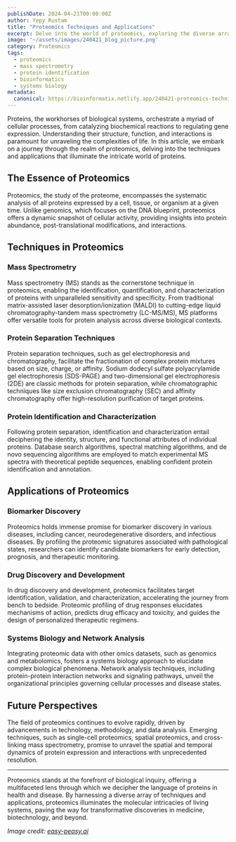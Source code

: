 ```yaml
---
publishDate: 2024-04-21T00:00:00Z
author: Yepy Rustam
title: "Proteomics Techniques and Applications"
excerpt: Delve into the world of proteomics, exploring the diverse array of techniques and applications that unlock the secrets of proteins in biological systems.
image: '~/assets/images/240421_blog_picture.png'
category: Proteomics
tags:
  - proteomics
  - mass spectrometry
  - protein identification
  - bioinformatics
  - systems biology
metadata:
  canonical: https://bioinformatix.netlify.app/240421-proteomics-techniques-applications
---
```


Proteins, the workhorses of biological systems, orchestrate a myriad of cellular processes, from catalyzing biochemical reactions to regulating gene expression. Understanding their structure, function, and interactions is paramount for unraveling the complexities of life. In this article, we embark on a journey through the realm of proteomics, delving into the techniques and applications that illuminate the intricate world of proteins.

## The Essence of Proteomics

Proteomics, the study of the proteome, encompasses the systematic analysis of all proteins expressed by a cell, tissue, or organism at a given time. Unlike genomics, which focuses on the DNA blueprint, proteomics offers a dynamic snapshot of cellular activity, providing insights into protein abundance, post-translational modifications, and interactions.

## Techniques in Proteomics

### Mass Spectrometry

Mass spectrometry (MS) stands as the cornerstone technique in proteomics, enabling the identification, quantification, and characterization of proteins with unparalleled sensitivity and specificity. From traditional matrix-assisted laser desorption/ionization (MALDI) to cutting-edge liquid chromatography-tandem mass spectrometry (LC-MS/MS), MS platforms offer versatile tools for protein analysis across diverse biological contexts.

### Protein Separation Techniques

Protein separation techniques, such as gel electrophoresis and chromatography, facilitate the fractionation of complex protein mixtures based on size, charge, or affinity. Sodium dodecyl sulfate polyacrylamide gel electrophoresis (SDS-PAGE) and two-dimensional gel electrophoresis (2DE) are classic methods for protein separation, while chromatographic techniques like size exclusion chromatography (SEC) and affinity chromatography offer high-resolution purification of target proteins.

### Protein Identification and Characterization

Following protein separation, identification and characterization entail deciphering the identity, structure, and functional attributes of individual proteins. Database search algorithms, spectral matching algorithms, and de novo sequencing algorithms are employed to match experimental MS spectra with theoretical peptide sequences, enabling confident protein identification and annotation.

## Applications of Proteomics

### Biomarker Discovery

Proteomics holds immense promise for biomarker discovery in various diseases, including cancer, neurodegenerative disorders, and infectious diseases. By profiling the proteomic signatures associated with pathological states, researchers can identify candidate biomarkers for early detection, prognosis, and therapeutic monitoring.

### Drug Discovery and Development

In drug discovery and development, proteomics facilitates target identification, validation, and characterization, accelerating the journey from bench to bedside. Proteomic profiling of drug responses elucidates mechanisms of action, predicts drug efficacy and toxicity, and guides the design of personalized therapeutic regimens.

### Systems Biology and Network Analysis

Integrating proteomic data with other omics datasets, such as genomics and metabolomics, fosters a systems biology approach to elucidate complex biological phenomena. Network analysis techniques, including protein-protein interaction networks and signaling pathways, unveil the organizational principles governing cellular processes and disease states.

## Future Perspectives

The field of proteomics continues to evolve rapidly, driven by advancements in technology, methodology, and data analysis. Emerging techniques, such as single-cell proteomics, spatial proteomics, and cross-linking mass spectrometry, promise to unravel the spatial and temporal dynamics of protein expression and interactions with unprecedented resolution.

***

Proteomics stands at the forefront of biological inquiry, offering a multifaceted lens through which we decipher the language of proteins in health and disease. By harnessing a diverse array of techniques and applications, proteomics illuminates the molecular intricacies of living systems, paving the way for transformative discoveries in medicine, biotechnology, and beyond.

*Image credit: [easy-peasy.ai](https://easy-peasy.ai/ai-image-generator/images/protein-triptych-structure-function-sources)*